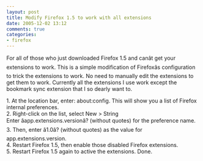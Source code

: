```yaml
---
layout: post
title: Modify Firefox 1.5 to work with all extensions
date: 2005-12-02 13:12
comments: true
categories:
- firefox
---
```

<p>For all of those who just downloaded Firefox 1.5 and canât get your extensions to work. This is a simple modification of Firefoxâs configuration to trick the extensions to work. No need to manually edit the extensions to get them to work. Currently all the extensions I use work except the bookmark sync extension that I so dearly want to.</p>
<p>1. At the location bar, enter: about:config. This will show you a list of Firefox internal preferences.<br />
2. Right-click on the list, select New &gt; String<br />
Enter âapp.extensions.versionâ? (without quotes) for the preference name.<br />
3. Then, enter â1.0â? (without quotes) as the value for app.extensions.version.<br />
4. Restart Firefox 1.5, then enable those disabled Firefox extensions.<br />
5. Restart Firefox 1.5 again to active the extensions. Done.
</p>
